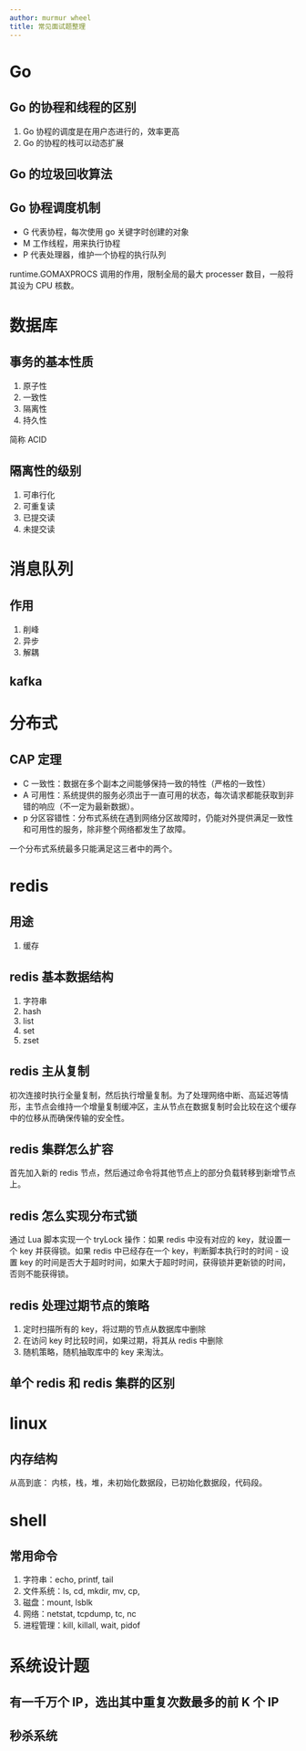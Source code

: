 ```yaml
---
author: murmur wheel
title: 常见面试题整理
---
```


# Go

## Go 的协程和线程的区别

1. Go 协程的调度是在用户态进行的，效率更高
2. Go 的协程的栈可以动态扩展

## Go 的垃圾回收算法

## Go 协程调度机制

- G 代表协程，每次使用 go 关键字时创建的对象
- M 工作线程，用来执行协程
- P 代表处理器，维护一个协程的执行队列

runtime.GOMAXPROCS 调用的作用，限制全局的最大 processer 数目，一般将其设为 CPU 核数。

# 数据库

## 事务的基本性质

1. 原子性
2. 一致性
3. 隔离性
4. 持久性

简称 ACID

## 隔离性的级别

1. 可串行化
2. 可重复读
3. 已提交读
4. 未提交读

# 消息队列

## 作用

1. 削峰
2. 异步
3. 解耦

## kafka

# 分布式

## CAP 定理

- C 一致性：数据在多个副本之间能够保持一致的特性（严格的一致性）
- A 可用性：系统提供的服务必须出于一直可用的状态，每次请求都能获取到非错的响应（不一定为最新数据）。
- p 分区容错性：分布式系统在遇到网络分区故障时，仍能对外提供满足一致性和可用性的服务，除非整个网络都发生了故障。

一个分布式系统最多只能满足这三者中的两个。

# redis

## 用途

1. 缓存

## redis 基本数据结构

1. 字符串
2. hash
3. list
4. set
5. zset

## redis 主从复制

初次连接时执行全量复制，然后执行增量复制。为了处理网络中断、高延迟等情形，主节点会维持一个增量复制缓冲区，主从节点在数据复制时会比较在这个缓存中的位移从而确保传输的安全性。

## redis 集群怎么扩容

首先加入新的 redis 节点，然后通过命令将其他节点上的部分负载转移到新增节点上。

## redis 怎么实现分布式锁

通过 Lua 脚本实现一个 tryLock 操作：如果 redis 中没有对应的 key，就设置一个 key 并获得锁。如果 redis 中已经存在一个 key，判断脚本执行时的时间 - 设置 key 的时间是否大于超时时间，如果大于超时时间，获得锁并更新锁的时间，否则不能获得锁。

## redis 处理过期节点的策略

1. 定时扫描所有的 key，将过期的节点从数据库中删除
2. 在访问 key 时比较时间，如果过期，将其从 redis 中删除
3. 随机策略，随机抽取库中的 key 来淘汰。

## 单个 redis 和 redis 集群的区别

# linux

## 内存结构

从高到底： 内核，栈，堆，未初始化数据段，已初始化数据段，代码段。

# shell

## 常用命令

1. 字符串：echo, printf, tail
2. 文件系统：ls, cd, mkdir, mv, cp,
3. 磁盘：mount, lsblk
4. 网络：netstat, tcpdump, tc, nc
5. 进程管理：kill, killall, wait, pidof

# 系统设计题

## 有一千万个 IP，选出其中重复次数最多的前 K 个 IP

## 秒杀系统
